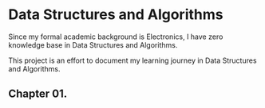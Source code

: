 # Data Structures and Algorithms

Since my formal academic background is Electronics, I have zero knowledge base in Data Structures and Algorithms.


This project is an effort to document my learning journey in Data Structures and Algorithms.

## Chapter 01. 

